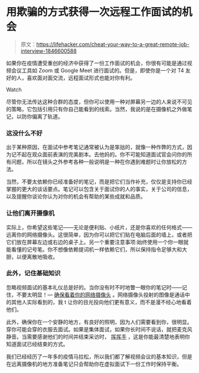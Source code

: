 # 用欺骗的方式获得一次远程工作面试的机会

> 原文：<https://lifehacker.com/cheat-your-way-to-a-great-remote-job-interview-1846600588>

如果你在疫情遭受重创的经济中获得了一份工作面试的机会，你很有可能是通过视频会议工具如 Zoom 或 Google Meet 进行面试的。但是，即使你是一个对 T4 友好的人，喜欢面对面交流，远程面试形式也能对你有利。

Watch

尽管你无法传达这种合群的态度，但你可以使用一种对屏幕另一边的人来说不可见的策略，它包括引用只有你自己能看到的线索。当然，我说的是在摄像机之外做笔记，以防你偏离了轨道。

### 这没什么不好

出于某种原因，在面试中参考笔记通常被认为是笨拙的，就像一种作弊的方式，因为记不起在观众面前表演的完美剧本。去他妈的。你不可能知道面试官会问你的所有问题，所以在镜头之外参考各种一般说明是一种在你遇到难题时让你放松的方法。

当然，不要太依赖你已经准备好的笔记，而是把它们当作补充，仅仅是支持你已经掌握的更大的谈话要点。笔记可以包含关于面试你的人的事实，关于公司的信息，以及提醒你谈论你认为对你的机会有帮助的某些成就和品质。

### 让他们离开摄像机

实际上，你希望这些笔记——无论是便利贴、小纸片，还是你喜欢的任何格式——远离你的网络摄像头。这很简单，因为你可以把它们贴在电脑后面的墙上，或者把它们放在屏幕左边或右边的桌子上。另一个重要注意事项:始终使用一个你一眼就能看懂的记号笔。你不想像依赖提词机一样依赖它们，所以保持指令足够大和大胆，以便离散地吸收。

### 此外，记住基础知识

忽略视频面试的基本礼仪总是好的。当你没有时不时地瞥一眼你的笔记时——记住，不要太明显！— [确保看着你的网络摄像头](https://lifehacker.com/when-youre-talking-on-a-zoom-call-look-at-your-webcam-1844196514) 。网络摄像头投射的图像是通话中的其他人实际看到的，我 t 让你的目光投向他们更有意义，而不是漫不经心地看着他们。

此外，确保你在一个安静的地方，有良好的照明，因为人们需要看到你，很明显。穿你可能会穿的衣服去面试。如果是集体面试，如果你长时间不说话，就把麦克风静音。当需要感谢他们的时间并结束采访时， [挥挥手](https://lifehacker.com/how-to-end-a-zoom-call-the-smart-way-1843608993) ，这是你能最清楚地表明你知道面试已经结束的方式。

我们已经经历了一年多的疫情马拉松，所以我们都了解视频会议的基本知识，但是在远离摄像机的地方准备笔记只会帮助你在虚拟面试下一份工作时保持平衡。